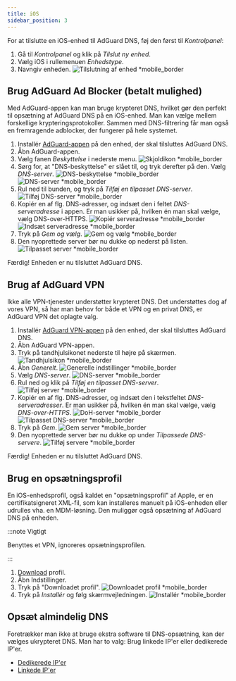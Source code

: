```yaml
---
title: iOS
sidebar_position: 3
---
```


For at tilslutte en iOS-enhed til AdGuard DNS, føj den først til _Kontrolpanel_:

1. Gå til _Kontrolpanel_ og klik på _Tilslut ny enhed_.
2. Vælg iOS i rullemenuen _Enhedstype_.
3. Navngiv enheden.
   ![Tilslutning af enhed \*mobile\_border](https://cdn.adtidy.org/content/kb/dns/private/new_dns/connect/ios_ab/choose_ios.png)

## Brug AdGuard Ad Blocker (betalt mulighed)

Med AdGuard-appen kan man bruge krypteret DNS, hvilket gør den perfekt til opsætning af AdGuard DNS på en iOS-enhed. Man kan vælge mellem forskellige krypteringsprotokoller. Sammen med DNS-filtrering får man også en fremragende adblocker, der fungerer på hele systemet.

1. Installér [AdGuard-appen](https://adguard.com/adguard-ios/overview.html) på den enhed, der skal tilsluttes AdGuard DNS.
2. Åbn AdGuard-appen.
3. Vælg fanen _Beskyttelse_ i nederste menu.
   ![Skjoldikon \*mobile\_border](https://cdn.adtidy.org/content/kb/dns/private/new_dns/connect/ios_ab/ios_step3.jpg)
4. Sørg for, at "DNS-beskyttelse" er slået til, og tryk derefter på den. Vælg _DNS-server_.
   ![DNS-beskyttelse \*mobile\_border](https://cdn.adtidy.org/content/kb/dns/private/new_dns/connect/ios_ab/ios_step4.jpg)
   ![DNS-server \*mobile\_border](https://cdn.adtidy.org/content/kb/dns/private/new_dns/connect/ios_ab/ios_step4_2.jpg)
5. Rul ned til bunden, og tryk på _Tilføj en tilpasset DNS-server_.
   ![Tilføj DNS-server \*mobile\_border](https://cdn.adtidy.org/content/kb/dns/private/new_dns/connect/ios_ab/ios_step5.jpg)
6. Kopiér en af flg. DNS-adresser, og indsæt den i feltet _DNS-serveradresse_ i appen. Er man usikker på, hvilken én man skal vælge, vælg DNS-over-HTTPS.
   ![Kopiér serveradresse \*mobile\_border](https://cdn.adtidy.org/content/kb/dns/private/new_dns/connect/ios_ab/ios_step6_1.png)
   ![Indsæt serveradresse \*mobile\_border](https://cdn.adtidy.org/content/kb/dns/private/new_dns/connect/ios_ab/ios_step6_2.jpg)
7. Tryk på _Gem og vælg_.
   ![Gem og vælg \*mobile\_border](https://cdn.adtidy.org/content/kb/dns/private/new_dns/connect/ios_ab/ios_step7.jpg)
8. Den nyoprettede server bør nu dukke op nederst på listen.
   ![Tilpasset server \*mobile\_border](https://cdn.adtidy.org/content/kb/dns/private/new_dns/connect/ios_ab/ios_step8.jpg)

Færdig! Enheden er nu tilsluttet AdGuard DNS.

## Brug af AdGuard VPN

Ikke alle VPN-tjenester understøtter krypteret DNS. Det understøttes dog af vores VPN, så har man behov for både et VPN og en privat DNS, er AdGuard VPN det oplagte valg.

1. Installér [AdGuard VPN-appen](https://adguard-vpn.com/ios/overview.html) på den enhed, der skal tilsluttes AdGuard DNS.
2. Åbn AdGuard VPN-appen.
3. Tryk på tandhjulsikonet nederste til højre på skærmen.
   ![Tandhjulsikon \*mobile\_border](https://cdn.adtidy.org/content/kb/dns/private/new_dns/connect/ios_vpn/ios_step3.jpg)
4. Åbn _Generelt_.
   ![Generelle indstillinger \*mobile\_border](https://cdn.adtidy.org/content/kb/dns/private/new_dns/connect/ios_vpn/ios_step4.jpg)
5. Vælg _DNS-server_.
   ![DNS-server \*mobile\_border](https://cdn.adtidy.org/content/kb/dns/private/new_dns/connect/ios_vpn/ios_step5.png)
6. Rul ned og klik på _Tilføj en tilpasset DNS-server_.
   ![Tilføj server \*mobile\_border](https://cdn.adtidy.org/content/kb/dns/private/new_dns/connect/ios_vpn/ios_step6.png)
7. Kopiér en af flg. DNS-adresser, og indsæt den i tekstfeltet _DNS-serveradresser_. Er man usikker på, hvilken én man skal vælge, vælg _DNS-over-HTTPS_.
   ![DoH-server \*mobile\_border](https://cdn.adtidy.org/content/kb/dns/private/new_dns/connect/ios_vpn/ios_step7_1.png)
   ![Tilpasset DNS-server \*mobile\_border](https://cdn.adtidy.org/content/kb/dns/private/new_dns/connect/ios_vpn/ios_step7_2.jpg)
8. Tryk på _Gem_.
   ![Gem server \*mobile\_border](https://cdn.adtidy.org/content/kb/dns/private/new_dns/connect/ios_vpn/ios_step8.jpg)
9. Den nyoprettede server bør nu dukke op under _Tilpassede DNS-servere_.
   ![Tilføj servere \*mobile\_border](https://cdn.adtidy.org/content/kb/dns/private/new_dns/connect/ios_vpn/ios_step9.png)

Færdig! Enheden er nu tilsluttet AdGuard DNS.

## Brug en opsætningsprofil

En iOS-enhedsprofil, også kaldet en "opsætningsprofil" af Apple, er en certifikatsigneret XML-fil, som kan installeres manuelt på iOS-enheden eller udrulles vha. en MDM-løsning. Den muliggør også opsætning af AdGuard DNS på enheden.

:::note Vigtigt

Benyttes et VPN, ignoreres opsætningsprofilen.

:::

1. [Download](https://dns.website.agrd.dev/public_api/v1/settings/e7b499cc-94c0-4448-8404-88d11f4f51a2/doh_mobileconfig.xml) profil.
2. Åbn Indstillinger.
3. Tryk på "Downloadet profil".
   ![Downloadet profil \*mobile\_border](https://cdn.adtidy.org/content/kb/dns/private/new_dns/connect/ios_manual/manual_step3.png)
4. Tryk på _Installér_ og følg skærmvejledningen.
   ![Installér \*mobile\_border](https://cdn.adtidy.org/content/kb/dns/private/new_dns/connect/ios_manual/manual_step4.png)

## Opsæt almindelig DNS

Foretrækker man ikke at bruge ekstra software til DNS-opsætning, kan der vælges ukrypteret DNS. Man har to valg: Brug linkede IP'er eller dedikerede IP'er.

- [Dedikerede IP'er](/private-dns/connect-devices/other-options/dedicated-ip.md)
- [Linkede IP'er](/private-dns/connect-devices/other-options/linked-ip.md)
